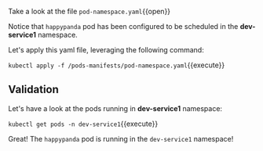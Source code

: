 Take a look at the file `pod-namespace.yaml`{{open}}

Notice that `happypanda` pod has been configured to be scheduled in the **dev-service1** namespace.

Let's apply this yaml file, leveraging the following command:

`kubectl apply -f /pods-manifests/pod-namespace.yaml`{{execute}}

## Validation

Let's have a look at the pods running in **dev-service1** namespace:

`kubectl get pods -n dev-service1`{{execute}}

Great! The `happypanda` pod is running in the `dev-service1` namespace!
